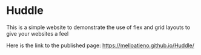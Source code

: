 # Huddle
This is a simple website to demonstrate the use of flex and grid layouts to give your websites a feel

Here is the link to the published page: https://melloatieno.github.io/Huddle/
